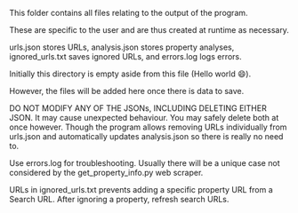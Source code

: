 This folder contains all files relating to the output of the program.

These are specific to the user and are thus created at runtime as necessary.

urls.json stores URLs, analysis.json stores property analyses, ignored_urls.txt saves ignored URLs, and errors.log logs errors.

Initially this directory is empty aside from this file (Hello world :smile:).

However, the files will be added here once there is data to save.


DO NOT MODIFY ANY OF THE JSONs, INCLUDING DELETING EITHER JSON. It may cause unexpected behaviour. You may safely delete both at once however.
Though the program allows removing URLs individually from urls.json and automatically updates analysis.json so there is really no need to.

Use errors.log for troubleshooting. Usually there will be a unique case not considered by the get_property_info.py web scraper.

URLs in ignored_urls.txt prevents adding a specific property URL from a Search URL. After ignoring a property, refresh search URLs.
